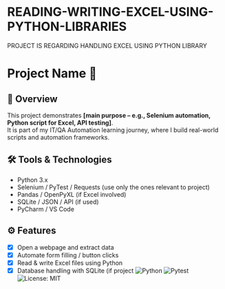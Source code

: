# READING-WRITING-EXCEL-USING-PYTHON-LIBRARIES
PROJECT IS REGARDING HANDLING EXCEL USING PYTHON LIBRARY
# Project Name 🚀

## 📖 Overview
This project demonstrates **[main purpose – e.g., Selenium automation, Python script for Excel, API testing]**.  
It is part of my IT/QA Automation learning journey, where I build real-world scripts and automation frameworks.  

## 🛠️ Tools & Technologies
- Python 3.x
- Selenium / PyTest / Requests (use only the ones relevant to project)
- Pandas / OpenPyXL (if Excel involved)
- SQLite / JSON / API (if used)
- PyCharm / VS Code

## ⚙️ Features
- [x] Open a webpage and extract data  
- [x] Automate form filling / button clicks  
- [x] Read & write Excel files using Python  
- [x] Database handling with SQLite (if project
![Python](https://img.shields.io/badge/Python-3.x-blue)
![Pytest](https://img.shields.io/badge/Tested%20with-Pytest-green)
![License: MIT](https://img.shields.io/badge/License-MIT-yellow.svg)
